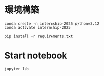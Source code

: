 
# 環境構築
```
conda create -n internship-2025 python=3.12
conda activate internship-2025

pip install -r requirements.txt
```

# Start notebook
```
jupyter lab
```
